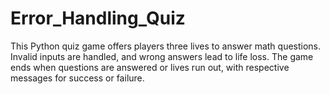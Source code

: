 # Error_Handling_Quiz
This Python quiz game offers players three lives to answer math questions. Invalid inputs are handled, and wrong answers lead to life loss. The game ends when questions are answered or lives run out, with respective messages for success or failure.
